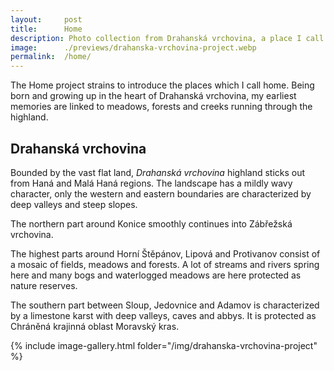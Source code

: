 ```yaml
---
layout:     post
title:      Home
description: Photo collection from Drahanská vrchovina, a place I call my home:, a place where I was born, grow up and spend most of my life.
image:      ./previews/drahanska-vrchovina-project.webp
permalink:  /home/
---
```


The Home project strains to introduce the places which I call home. Being born and growing up in the heart of Drahanská vrchovina, my earliest memories are linked to meadows, forests and creeks running through the highland.

## Drahanská vrchovina
Bounded by the vast flat land, *Drahanská vrchovina* highland sticks out from Haná and Malá Haná regions. The landscape has a mildly wavy character, only the western and eastern boundaries are characterized by deep valleys and steep slopes.

The northern part around Konice smoothly continues into Zábřežská vrchovina.

The highest parts around Horní Štěpánov, Lipová and Protivanov consist of a   mosaic of fields, meadows and forests. A lot of streams and rivers spring here and many bogs and waterlogged meadows are here protected as nature reserves.

The southern part between Sloup, Jedovnice and Adamov is characterized by a limestone karst with deep valleys, caves and abbys. It is protected as Chráněná krajinná oblast Moravský kras.

<div class="row">
    <article class="article col col-12 col-t-12">
    {% include image-gallery.html folder="/img/drahanska-vrchovina-project" %}
    </article>
</div>
